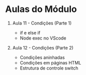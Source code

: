# Aulas do Módulo

1. Aula 11 - Condições (Parte 1)
   - if e else if
   - Node exec no VScode

2. Aula 12 - Condições (Parte 2)
   - Condições aninhadas
   - Condições em páginas HTML
   - Estrutura de controle switch
